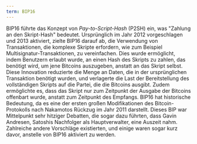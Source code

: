 ```yaml
---
term: BIP16
---
```


BIP16 führte das Konzept von *Pay-to-Script-Hash* (P2SH) ein, was "Zahlung an den Skript-Hash" bedeutet. Ursprünglich im Jahr 2012 vorgeschlagen und 2013 aktiviert, zielte BIP16 darauf ab, die Verwendung von Transaktionen, die komplexe Skripte erfordern, wie zum Beispiel Multisignatur-Transaktionen, zu vereinfachen. Dies wurde ermöglicht, indem Benutzern erlaubt wurde, an einen Hash des Skripts zu zahlen, das benötigt wird, um jene Bitcoins auszugeben, anstatt an das Skript selbst. Diese Innovation reduzierte die Menge an Daten, die in der ursprünglichen Transaktion benötigt wurden, und verlagerte die Last der Bereitstellung des vollständigen Skripts auf die Partei, die die Bitcoins ausgibt. Zudem ermöglichte es, dass das Skript nur zum Zeitpunkt der Ausgabe der Bitcoins offenbart wurde, anstatt zum Zeitpunkt des Empfangs. BIP16 hat historische Bedeutung, da es eine der ersten großen Modifikationen des Bitcoin-Protokolls nach Nakamotos Rückzug im Jahr 2011 darstellt. Dieses BIP war Mittelpunkt sehr hitziger Debatten, die sogar dazu führten, dass Gavin Andresen, Satoshis Nachfolger als Hauptverwalter, eine Auszeit nahm. Zahlreiche andere Vorschläge existierten, und einige waren sogar kurz davor, anstelle von BIP16 aktiviert zu werden.